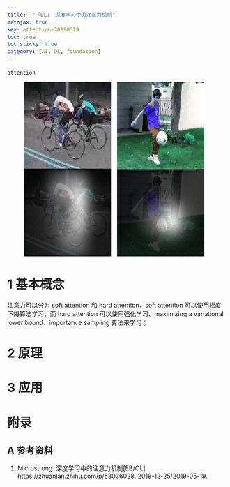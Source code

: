 ```yaml
---
title:  "「DL」 深度学习中的注意力机制"
mathjax: true
key: attention-20190519
toc: true
toc_sticky: true
category: [AI, DL, foundation]
---
```

`attention`   

<!--more-->  

<center class="half">
  <img src="/assets/images/video/claaification/attention/cycling.gif" height="400"/>&emsp;<img src="/assets/images/video/claaification/attention/soccer.gif" height="400"/>&emsp;
</center>

# 1 基本概念
注意力可以分为 soft attention 和 hard attention，soft attention 可以使用梯度下降算法学习，而 hard attention 可以使用强化学习、maximizing a variational lower bound、importance sampling 算法来学习；    

# 2 原理

# 3 应用

# 附录
## A 参考资料
1. Microstrong. 深度学习中的注意力机制[EB/OL]. <https://zhuanlan.zhihu.com/p/53036028>. 2018-12-25/2019-05-19.   
